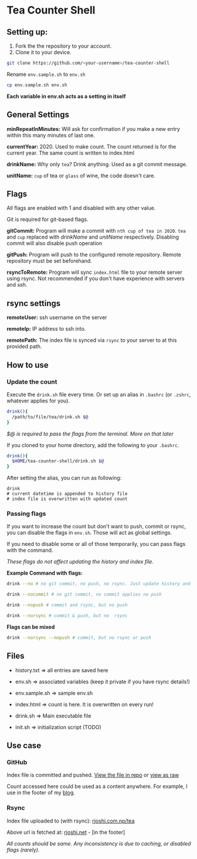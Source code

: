 # Tea Counter Shell

## Setting up:

1. Fork the the repository to your account.
2. Clone it to your device.

```bash
git clone https://github.com/<your-username>/tea-counter-shell
```

Rename `env.sample.sh` to `env.sh`
```bash
cp env.sample.sh env.sh
```

**Each variable in env.sh acts as a setting in itself**

## General Settings
**minRepeatInMinutes:** Will ask for confirmation if you make a new entry within this many minutes of last one.

**currentYear:** 2020. Used to make count. The count returned is for the current year. The same count is written  to index.html

**drinkName:** Why only `tea`? Drink anything. Used as a git commit message.

**unitName:** `cup` of tea or `glass` of wine, the code doesn't care.

## Flags

All flags are enabled with 1 and disabled with any other value.

Git is required for git-based flags.

**gitCommit:**  Program  will make a commit with `nth cup of tea in 2020`. `tea` and `cup` replaced with *drinkName* and *unitName* respectively. Disabling commit will also disable push operation

**gitPush:** Program will push to the configured remote repository. Remote repository must be set beforehand.

**rsyncToRemote:** Program will sync `index.html` file to your remote server using rsync. Not recommended if you don't have experience with servers and ssh.

## rsync settings

**remoteUser:** ssh username on the server

**remoteIp:** IP address to ssh into.

**remotePath:** The index file is synced via `rsync` to your server to at this provided path.


## How to use

### Update the count

Execute the `drink.sh` file every time. Or set up an alias in  `.bashrc` (or  `.zshrc`, whatever applies for you).

```bash
drink(){
  /path/to/file/tea/drink.sh $@
}
```
*$@ is required to pass the flags from the terminal. More on that later*

If you cloned to your home directory, add the following to your `.bashrc`.

```bash
drink(){
  $HOME/tea-counter-shell/drink.sh $@
}
```

After setting the alias, you can run as following:

```
drink
# current datetime is appended to history file
# index file is overwritten with updated count
```

### Passing flags

If you want to increase the count but don't want to push, commit or rsync, you can disable the flags in `env.sh`. Those will act as global settings.

If you need to disable some or all of those temporarily,  you can pass flags with the command.

*These flags do not affect updating the history and index file.*

**Example Command with flags:**

```bash
drink --no # no git commit, no push, no rsync. Just update history and index
```

```bash
drink --nocommit # no git commit, no commit applies no push
```

```bash
drink --nopush # commit and rsync, but no push
```

```bash
drink --norsync # commit & push, but no  rsync
```

**Flags can be mixed**

```bash
drink --norsync --nopush # commit, but no rsync or push
```

## Files

- history.txt => all entries are saved here

- env.sh => associated variables (keep it private if you have rsync details!)

- env.sample.sh => sample env.sh

- index.html => count is here. It is overwritten on every run!

- drink.sh => Main executable file

- init.sh => initialization script (TODO)

## Use case
### GitHub
Index file is committed and pushed. [View the file in repo](https://github.com/therj/tea-counter-shell/blob/master/index.html) or [view as raw](https://github.com/therj/tea-counter-shell/blob/master/index.html?raw=true)


Count accessed here could be used as a content anywhere. For example, I use in the footer of my  [blog](https://rjoshi.net).

### Rsync
Index file uploaded to (with rsync): [rjoshi.com.np/tea](https://rjoshi.com.np/tea/)

Above url is fetched at: [rjoshi.net](https://rjoshi.net) - [in the footer]

*All counts should be same. Any inconsistency is due to caching, or disabled flags (rarely).*
